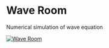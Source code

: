 Wave Room
====
Numerical simulation of wave equation

[![Wave Room](http://img.youtube.com/vi/xY2ziTwzfNg/0.jpg)](http://youtu.be/xY2ziTwzfNg)
